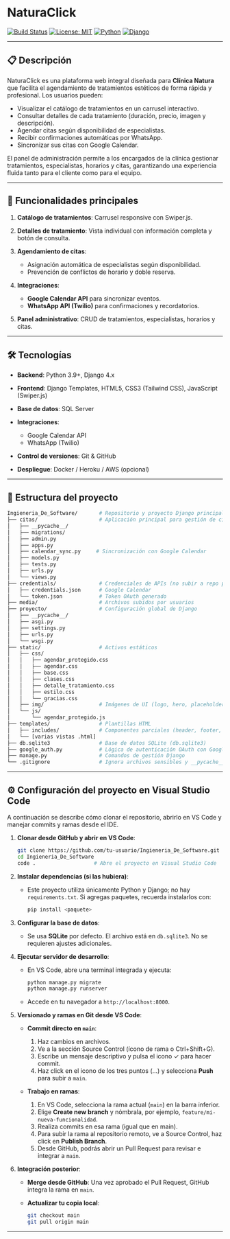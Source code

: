 # NaturaClick

[![Build Status](https://img.shields.io/badge/build-passing-brightgreen)](#) [![License: MIT](https://img.shields.io/badge/license-MIT-blue.svg)](#) [![Python](https://img.shields.io/badge/python-3.9+-blue)](#) [![Django](https://img.shields.io/badge/django-4.x-green)](#)

---

## 📋 Descripción

NaturaClick es una plataforma web integral diseñada para **Clínica Natura** que facilita el agendamiento de tratamientos estéticos de forma rápida y profesional. Los usuarios pueden:

* Visualizar el catálogo de tratamientos en un carrusel interactivo.
* Consultar detalles de cada tratamiento (duración, precio, imagen y descripción).
* Agendar citas según disponibilidad de especialistas.
* Recibir confirmaciones automáticas por WhatsApp.
* Sincronizar sus citas con Google Calendar.

El panel de administración permite a los encargados de la clínica gestionar tratamientos, especialistas, horarios y citas, garantizando una experiencia fluida tanto para el cliente como para el equipo.

---

## 🚀 Funcionalidades principales

1. **Catálogo de tratamientos**: Carrusel responsive con Swiper.js.
2. **Detalles de tratamiento**: Vista individual con información completa y botón de consulta.
3. **Agendamiento de citas**:

   * Asignación automática de especialistas según disponibilidad.
   * Prevención de conflictos de horario y doble reserva.
4. **Integraciones**:

   * **Google Calendar API** para sincronizar eventos.
   * **WhatsApp API (Twilio)** para confirmaciones y recordatorios.
5. **Panel administrativo**: CRUD de tratamientos, especialistas, horarios y citas.

---

## 🛠️ Tecnologías

* **Backend**: Python 3.9+, Django 4.x
* **Frontend**: Django Templates, HTML5, CSS3 (Tailwind CSS), JavaScript (Swiper.js)
* **Base de datos**: SQL Server
* **Integraciones**:

  * Google Calendar API
  * WhatsApp (Twilio)
* **Control de versiones**: Git & GitHub
* **Despliegue**: Docker / Heroku / AWS (opcional)

---

## 📂 Estructura del proyecto

```bash
Ingieneria_De_Software/       # Repositorio y proyecto Django principal
├── citas/                    # Aplicación principal para gestión de citas
│   ├── __pycache__/
│   ├── migrations/
│   ├── admin.py
│   ├── apps.py
│   ├── calendar_sync.py     # Sincronización con Google Calendar
│   ├── models.py
│   ├── tests.py
│   ├── urls.py
│   └── views.py
├── credentials/              # Credenciales de APIs (no subir a repo público)
│   ├── credentials.json      # Google Calendar
│   └── token.json            # Token OAuth generado
├── media/                    # Archivos subidos por usuarios
├── proyecto/                 # Configuración global de Django
│   ├── __pycache__/
│   ├── asgi.py
│   ├── settings.py
│   ├── urls.py
│   └── wsgi.py
├── static/                   # Activos estáticos
│   ├── css/
│   │   ├── agendar_protegido.css
│   │   ├── agendar.css
│   │   ├── base.css
│   │   ├── clases.css
│   │   ├── detalle_tratamiento.css
│   │   ├── estilo.css
│   │   └── gracias.css
│   ├── img/                  # Imágenes de UI (logo, hero, placeholders)
│   └── js/
│       └── agendar_protegido.js
├── templates/                # Plantillas HTML
│   ├── includes/             # Componentes parciales (header, footer, etc.)
│   └── [varias vistas .html]
├── db.sqlite3                # Base de datos SQLite (db.sqlite3)
├── google_auth.py            # Lógica de autenticación OAuth con Google
├── manage.py                 # Comandos de gestión Django
└── .gitignore                # Ignora archivos sensibles y __pycache__
```

---

## ⚙️ Configuración del proyecto en Visual Studio Code

A continuación se describe cómo clonar el repositorio, abrirlo en VS Code y manejar commits y ramas desde el IDE.

1. **Clonar desde GitHub y abrir en VS Code**:

   ```bash
   git clone https://github.com/tu-usuario/Ingieneria_De_Software.git
   cd Ingieneria_De_Software
   code .                   # Abre el proyecto en Visual Studio Code
   ```

2. **Instalar dependencias (si las hubiera)**:

   * Este proyecto utiliza únicamente Python  y Django; no hay `requirements.txt`. Si agregas paquetes, recuerda instalarlos con:

     ```bash
     pip install <paquete>
     ```

3. **Configurar la base de datos**:

   * Se usa **SQLite** por defecto. El archivo está en `db.sqlite3`. No se requieren ajustes adicionales.

4. **Ejecutar servidor de desarrollo**:

   * En VS Code, abre una terminal integrada y ejecuta:

     ```bash
     python manage.py migrate
     python manage.py runserver
     ```
   * Accede en tu navegador a `http://localhost:8000`.

5. **Versionado y ramas en Git desde VS Code**:

   * **Commit directo en `main`**:

     1. Haz cambios en archivos.
     2. Ve a la sección Source Control (ícono de rama o Ctrl+Shift+G).
     3. Escribe un mensaje descriptivo y pulsa el icono ✓ para hacer commit.
     4. Haz click en el icono de los tres puntos (…) y selecciona **Push** para subir a `main`.

   * **Trabajo en ramas**:

     1. En VS Code, selecciona la rama actual (`main`) en la barra inferior.
     2. Elige **Create new branch** y nómbrala, por ejemplo, `feature/mi-nueva-funcionalidad`.
     3. Realiza commits en esa rama (igual que en main).
     4. Para subir la rama al repositorio remoto, ve a Source Control, haz click en **Publish Branch**.
     5. Desde GitHub, podrás abrir un Pull Request para revisar e integrar a `main`.

6. **Integración posterior**:

   * **Merge desde GitHub**: Una vez aprobado el Pull Request, GitHub integra la rama en `main`.
   * **Actualizar tu copia local**:

     ```bash
     git checkout main
     git pull origin main
     ```

---



